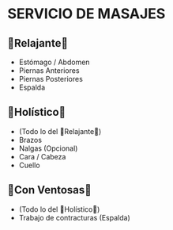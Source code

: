 # SERVICIO DE MASAJES

## 💆Relajante💆
- Estómago / Abdomen
- Piernas Anteriores
- Piernas Posteriores
- Espalda

## 🧘Holístico🧘
- (Todo lo del 💆Relajante💆)
- Brazos
- Nalgas (Opcional)
- Cara / Cabeza
- Cuello

## 🥢Con Ventosas🥢
- (Todo lo del 🧘Holístico🧘)
- Trabajo de contracturas (Espalda)
